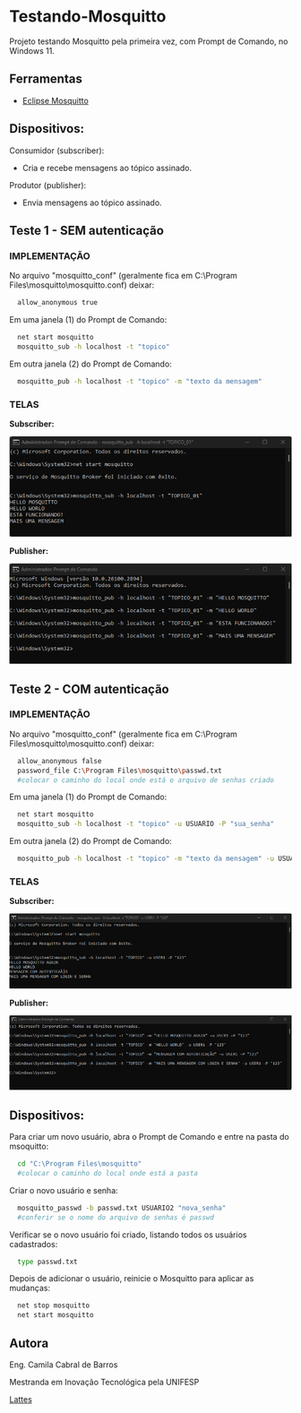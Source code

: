 # Testando-Mosquitto
Projeto testando Mosquitto pela primeira vez, com Prompt de Comando, no Windows 11.


## Ferramentas

- [Eclipse Mosquitto](https://mosquitto.org/download/)

  
## Dispositivos:

  Consumidor (subscriber):
  - Cria e recebe mensagens ao tópico assinado.
  
  Produtor (publisher):
  - Envia mensagens ao tópico assinado.


## Teste 1 - SEM autenticação

### <b> IMPLEMENTAÇÃO </b>

  No arquivo "mosquitto_conf" (geralmente fica em C:\Program Files\mosquitto\mosquitto.conf) deixar:
  
  ```bash
    allow_anonymous true
  ```

  Em uma janela (1) do Prompt de Comando:

  ```bash
    net start mosquitto
    mosquitto_sub -h localhost -t "topico"
  ```

  Em outra janela (2) do Prompt de Comando:

  ```bash
    mosquitto_pub -h localhost -t "topico" -m "texto da mensagem"
  ```
  
 
### <b> TELAS </b>

<b>Subscriber:</b>
  
  ![image](https://github.com/Camila-Barros/Testando-Mosquitto/blob/main/subscriber1.png)
  
<b>Publisher:</b>
  
  ![image](https://github.com/Camila-Barros/Testando-Mosquitto/blob/main/publisher1.png)



## Teste 2 - COM autenticação

### <b> IMPLEMENTAÇÃO </b>

  No arquivo "mosquitto_conf" (geralmente fica em C:\Program Files\mosquitto\mosquitto.conf) deixar:
  
  ```bash
    allow_anonymous false
    password_file C:\Program Files\mosquitto\passwd.txt
    #colocar o caminho do local onde está o arquivo de senhas criado
  ```

  Em uma janela (1) do Prompt de Comando:

  ```bash
    net start mosquitto
    mosquitto_sub -h localhost -t "topico" -u USUARIO -P "sua_senha"
  ```

  Em outra janela (2) do Prompt de Comando:

  ```bash
    mosquitto_pub -h localhost -t "topico" -m "texto da mensagem" -u USUARIO -P "sua_senha"
  ```
  
 
### <b> TELAS </b>

<b>Subscriber:</b>
  
  ![image](https://github.com/Camila-Barros/Testando-Mosquitto/blob/main/subscriber2.png)
  
<b>Publisher:</b>
  
  ![image](https://github.com/Camila-Barros/Testando-Mosquitto/blob/main/publisher2.png)


## Dispositivos:

Para criar um novo usuário, abra o Prompt de Comando e entre na pasta do msoquitto:

  ```bash
    cd "C:\Program Files\mosquitto"
    #colocar o caminho do local onde está a pasta
  ```

Criar o novo usuário e senha:

  ```bash
    mosquitto_passwd -b passwd.txt USUARIO2 "nova_senha"
    #conferir se o nome do arquivo de senhas é passwd
  ```

Verificar se o novo usuário foi criado, listando todos os usuários cadastrados:

  ```bash
    type passwd.txt
  ```

Depois de adicionar o usuário, reinicie o Mosquitto para aplicar as mudanças:

  ```bash
    net stop mosquitto
    net start mosquitto
  ```


## Autora

Eng. Camila Cabral de Barros

Mestranda em Inovação Tecnológica pela UNIFESP

[Lattes](http://lattes.cnpq.br/2066462797590469)
